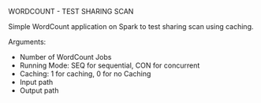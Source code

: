 WORDCOUNT - TEST SHARING SCAN

Simple WordCount application on Spark to test sharing scan using caching.

Arguments:
- Number of WordCount Jobs
- Running Mode: SEQ for sequential, CON for concurrent
- Caching: 1 for caching, 0 for no Caching
- Input path
- Output path
